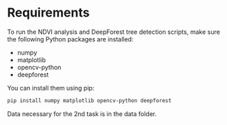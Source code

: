 # Requirements

To run the NDVI analysis and DeepForest tree detection scripts, make sure the following Python packages are installed:

- numpy
- matplotlib
- opencv-python
- deepforest

You can install them using pip:

```bash
pip install numpy matplotlib opencv-python deepforest
```

Data necessary for the 2nd task is in the data folder.